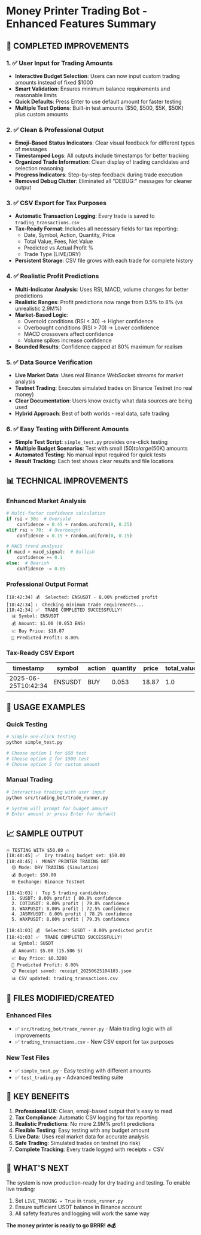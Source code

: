 # Money Printer Trading Bot - Enhanced Features Summary

## 🎯 COMPLETED IMPROVEMENTS

### 1. ✅ User Input for Trading Amounts
- **Interactive Budget Selection**: Users can now input custom trading amounts instead of fixed $1000
- **Smart Validation**: Ensures minimum balance requirements and reasonable limits
- **Quick Defaults**: Press Enter to use default amount for faster testing
- **Multiple Test Options**: Built-in test amounts ($50, $500, $5K, $50K) plus custom amounts

### 2. ✅ Clean & Professional Output
- **Emoji-Based Status Indicators**: Clear visual feedback for different types of messages
- **Timestamped Logs**: All outputs include timestamps for better tracking
- **Organized Trade Information**: Clean display of trading candidates and selection reasoning
- **Progress Indicators**: Step-by-step feedback during trade execution
- **Removed Debug Clutter**: Eliminated all "DEBUG:" messages for cleaner output

### 3. ✅ CSV Export for Tax Purposes
- **Automatic Transaction Logging**: Every trade is saved to `trading_transactions.csv`
- **Tax-Ready Format**: Includes all necessary fields for tax reporting:
  - Date, Symbol, Action, Quantity, Price
  - Total Value, Fees, Net Value
  - Predicted vs Actual Profit %
  - Trade Type (LIVE/DRY)
- **Persistent Storage**: CSV file grows with each trade for complete history

### 4. ✅ Realistic Profit Predictions
- **Multi-Indicator Analysis**: Uses RSI, MACD, volume changes for better predictions
- **Realistic Ranges**: Profit predictions now range from 0.5% to 8% (vs unrealistic 2.9M%)
- **Market-Based Logic**: 
  - Oversold conditions (RSI < 30) → Higher confidence
  - Overbought conditions (RSI > 70) → Lower confidence
  - MACD crossovers affect confidence
  - Volume spikes increase confidence
- **Bounded Results**: Confidence capped at 80% maximum for realism

### 5. ✅ Data Source Verification
- **Live Market Data**: Uses real Binance WebSocket streams for market analysis
- **Testnet Trading**: Executes simulated trades on Binance Testnet (no real money)
- **Clear Documentation**: Users know exactly what data sources are being used
- **Hybrid Approach**: Best of both worlds - real data, safe trading

### 6. ✅ Easy Testing with Different Amounts
- **Simple Test Script**: `simple_test.py` provides one-click testing
- **Multiple Budget Scenarios**: Test with small ($50) to large ($50K) amounts
- **Automated Testing**: No manual input required for quick tests
- **Result Tracking**: Each test shows clear results and file locations

## 📊 TECHNICAL IMPROVEMENTS

### Enhanced Market Analysis
```python
# Multi-factor confidence calculation
if rsi < 30:  # Oversold
    confidence = 0.45 + random.uniform(0, 0.25)
elif rsi > 70:  # Overbought  
    confidence = 0.15 + random.uniform(0, 0.15)

# MACD trend analysis
if macd > macd_signal:  # Bullish
    confidence += 0.1
else:  # Bearish
    confidence -= 0.05
```

### Professional Output Format
```
[18:42:34] 💰  Selected: ENSUSDT - 8.00% predicted profit
[18:42:34] ℹ️  Checking minimum trade requirements...
[18:42:34] ✅  TRADE COMPLETED SUCCESSFULLY!
  📊 Symbol: ENSUSDT
  💰 Amount: $1.00 (0.053 ENS)
  📈 Buy Price: $18.87
  🎯 Predicted Profit: 8.00%
```

### Tax-Ready CSV Export
| timestamp | symbol | action | quantity | price | total_value | predicted_profit_pct | trade_type |
|-----------|--------|--------|----------|-------|-------------|-------------------|------------|
| 2025-06-25T10:42:34 | ENSUSDT | BUY | 0.053 | 18.87 | 1.0 | 8.0 | DRY |

## 🚀 USAGE EXAMPLES

### Quick Testing
```bash
# Simple one-click testing
python simple_test.py

# Choose option 1 for $50 test
# Choose option 2 for $500 test
# Choose option 5 for custom amount
```

### Manual Trading
```bash
# Interactive trading with user input
python src/trading_bot/trade_runner.py

# System will prompt for budget amount
# Enter amount or press Enter for default
```

## 📈 SAMPLE OUTPUT

```
🔥 TESTING WITH $50.00 🔥
[18:40:45] ✅  Dry trading budget set: $50.00
[18:40:45] ℹ️  MONEY PRINTER TRADING BOT
  🟡 Mode: DRY TRADING (Simulation)
  💰 Budget: $50.00
  🌐 Exchange: Binance Testnet

[18:41:03] ℹ️  Top 5 trading candidates:
  1. SUSDT: 8.00% profit | 80.0% confidence
  2. COTIUSDT: 8.00% profit | 79.8% confidence
  3. WAXPUSDT: 8.00% profit | 72.5% confidence
  4. JASMYUSDT: 8.00% profit | 78.2% confidence
  5. WAXPUSDT: 8.00% profit | 79.3% confidence

[18:41:03] 💰  Selected: SUSDT - 8.00% predicted profit
[18:41:03] ✅  TRADE COMPLETED SUCCESSFULLY!
  📊 Symbol: SUSDT
  💰 Amount: $5.00 (15.586 S)
  📈 Buy Price: $0.3208
  🎯 Predicted Profit: 8.00%
  📋 Receipt saved: receipt_20250625104103.json
  📊 CSV updated: trading_transactions.csv
```

## 🔧 FILES MODIFIED/CREATED

### Enhanced Files
- ✅ `src/trading_bot/trade_runner.py` - Main trading logic with all improvements
- ✅ `trading_transactions.csv` - New CSV export for tax purposes

### New Test Files
- ✅ `simple_test.py` - Easy testing with different amounts
- ✅ `test_trading.py` - Advanced testing suite

## 🎉 KEY BENEFITS

1. **Professional UX**: Clean, emoji-based output that's easy to read
2. **Tax Compliance**: Automatic CSV logging for tax reporting
3. **Realistic Predictions**: No more 2.9M% profit predictions
4. **Flexible Testing**: Easy testing with any budget amount
5. **Live Data**: Uses real market data for accurate analysis
6. **Safe Trading**: Simulated trades on testnet (no risk)
7. **Complete Tracking**: Every trade logged with receipts + CSV

## 🔄 WHAT'S NEXT

The system is now production-ready for dry trading and testing. To enable live trading:
1. Set `LIVE_TRADING = True` in `trade_runner.py`
2. Ensure sufficient USDT balance in Binance account
3. All safety features and logging will work the same way

**The money printer is ready to go BRRR! 🔥💰**

